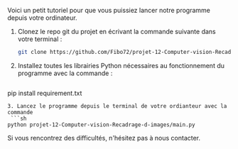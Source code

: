 Voici un petit tutoriel pour que vous puissiez lancer notre programme depuis votre ordinateur. 

1. Clonez le repo git du projet en écrivant la commande suivante dans votre terminal :
   ```sh
   git clone https://github.com/Fibo72/projet-12-Computer-vision-Recadrage-d-images.git
   ```
2. Installez toutes les librairies Python nécessaires au fonctionnement du programme avec la commande :
   ```sh
  pip install requirement.txt
   ```
3. Lancez le programme depuis le terminal de votre ordianteur avec la commande
    ```sh
   python projet-12-Computer-vision-Recadrage-d-images/main.py
   ```
Si vous rencontrez des difficultés, n'hésitez pas à nous contacter. 
